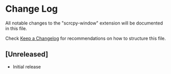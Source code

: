 # Change Log

All notable changes to the "scrcpy-window" extension will be documented in this file.

Check [Keep a Changelog](http://keepachangelog.com/) for recommendations on how to structure this file.

## [Unreleased]

- Initial release